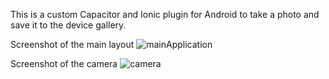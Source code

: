 This is a custom Capacitor and Ionic plugin for Android to take a photo and save it to the device gallery.

Screenshot of the main layout
![mainApplication](https://github.com/reyalfre/capacitorCamera/assets/79906574/c01fe806-0da8-430f-8c74-2aa9394daa49)

Screenshot of the camera
![camera](https://github.com/reyalfre/capacitorCamera/assets/79906574/d88c2acb-9a7f-439b-9643-0f52cae9e90c)


